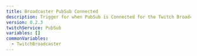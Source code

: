 ```yaml
---
title: Broadcaster PubSub Connected
description: Trigger for when PubSub is Connected for the Twitch Broadcaster
version: 0.2.3
twitchService: PubSub
variables: []
commonVariables:
  - TwitchBroadcaster
---
```

